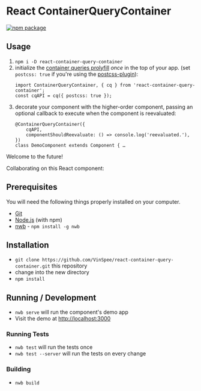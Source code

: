 # React ContainerQueryContainer

[![npm package][npm-badge]][npm]


## Usage

1. `npm i -D react-container-query-container`
2. initialize the [container queries
	 prolyfill](https://github.com/ausi/cq-prolyfill) *once* in the top of your app. (set `postcss: true` if you're using the [postcss-plugin](https://github.com/ausi/cq-prolyfill/blob/master/docs/postcss.md)):
	```
	import ContainerQueryContainer, { cq } from 'react-container-query-container';
	const cqAPI = cq({ postcss: true });
	```
3. decorate your component with the higher-order component, passing an optional
	 callback to execute when the component is reevaluated:
	```
	@ContainerQueryContainer({
		cqAPI,
		componentShouldReevaluate: () => console.log('reevaluated.'),
	})
	class DemoComponent extends Component { …
	```

Welcome to the future!




Collaborating on this React component:

## Prerequisites

You will need the following things properly installed on your computer.

* [Git](http://git-scm.com/)
* [Node.js](http://nodejs.org/) (with npm)
* [nwb](https://github.com/insin/nwb/) - `npm install -g nwb`

## Installation

* `git clone https://github.com/VinSpee/react-container-query-container.git` this repository
* change into the new directory
* `npm install`

## Running / Development

* `nwb serve` will run the component's demo app
* Visit the demo at [http://localhost:3000](http://localhost:3000)

### Running Tests

* `nwb test` will run the tests once
* `nwb test --server` will run the tests on every change

### Building

* `nwb build`

[npm-badge]: https://img.shields.io/npm/v/react-container-query-container.svg?style=flat-square
[npm]: https://www.npmjs.org/package/react-container-query-containe


